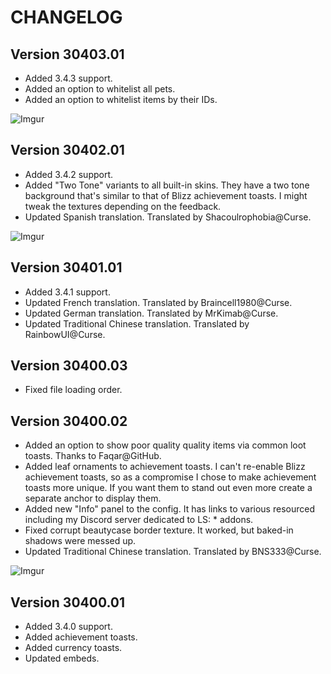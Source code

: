 # CHANGELOG

## Version 30403.01

- Added 3.4.3 support.
- Added an option to whitelist all pets.
- Added an option to whitelist items by their IDs.

![Imgur](https://i.imgur.com/aLgabJC.png)

## Version 30402.01

- Added 3.4.2 support.
- Added "Two Tone" variants to all built-in skins. They have a two tone background that's similar
  to that of Blizz achievement toasts. I might tweak the textures depending on the feedback.
- Updated Spanish translation. Translated by Shacoulrophobia@Curse.

![Imgur](https://i.imgur.com/2QWIHCd.png)

## Version 30401.01

- Added 3.4.1 support.
- Updated French translation. Translated by Braincell1980@Curse.
- Updated German translation. Translated by MrKimab@Curse.
- Updated Traditional Chinese translation. Translated by RainbowUI@Curse.

## Version 30400.03

- Fixed file loading order.

## Version 30400.02

- Added an option to show poor quality quality items via common loot toasts. Thanks to Faqar@GitHub.
- Added leaf ornaments to achievement toasts. I can't re-enable Blizz achievement toasts, so as a
  compromise I chose to make achievement toasts more unique. If you want them to stand out even more
  create a separate anchor to display them.
- Added new "Info" panel to the config. It has links to various resourced including my Discord
  server dedicated to LS: * addons.
- Fixed corrupt beautycase border texture. It worked, but baked-in shadows were messed up.
- Updated Traditional Chinese translation. Translated by BNS333@Curse.

![Imgur](https://i.imgur.com/yqJ7C6S.png)

## Version 30400.01

- Added 3.4.0 support.
- Added achievement toasts.
- Added currency toasts.
- Updated embeds.
